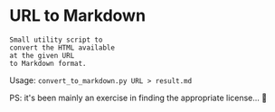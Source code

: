 # URL to Markdown

    Small utility script to
    convert the HTML available
    at the given URL
    to Markdown format.

Usage: `convert_to_markdown.py URL > result.md`

PS: it's been mainly an exercise in finding the appropriate license... 🤷
